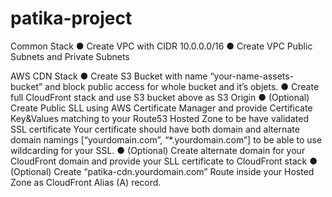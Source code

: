 # patika-project

Common Stack
● Create VPC with CIDR 10.0.0.0/16
● Create VPC Public Subnets and Private Subnets 


AWS CDN Stack
● Create S3 Bucket with name “your-name-assets-bucket” and block public access for
whole bucket and it’s objets.
● Create full CloudFront stack and use S3 bucket above as S3 Origin
● (Optional) Create Public SLL using AWS Certificate Manager and provide Certificate
Key&Values matching to your Route53 Hosted Zone to be have validated SSL
certificate
Your certificate should have both domain and alternate domain namings
[“yourdomain.com”, “*.yourdomain.com”] to be able to use wildcarding for your SSL.
● (Optional) Create alternate domain for your CloudFront domain and provide your SLL
certificate to CloudFront stack
● (Optional) Create “patika-cdn.yourdomain.com” Route inside your Hosted Zone as
CloudFront Alias (A) record.
